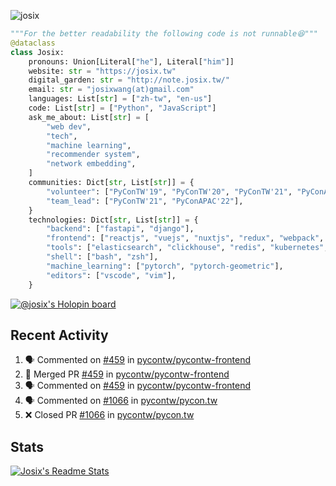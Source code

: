 ![josix](https://komarev.com/ghpvc/?username=josix)
```python
"""For the better readability the following code is not runnable😆"""
@dataclass
class Josix:
    pronouns: Union[Literal["he"], Literal["him"]]
    website: str = "https://josix.tw"
    digital_garden: str = "http://note.josix.tw/"
    email: str = "josixwang(at)gmail.com"
    languages: List[str] = ["zh-tw", "en-us"]
    code: List[str] = ["Python", "JavaScript"]
    ask_me_about: List[str] = [
        "web dev",
        "tech",
        "machine learning",
        "recommender system",
        "network embedding",
    ]
    communities: Dict[str, List[str]] = {
        "volunteer": ["PyConTW'19", "PyConTW'20", "PyConTW'21", "PyConAPAC'22"],
        "team_lead": ["PyConTW'21", "PyConAPAC'22"],
    }
    technologies: Dict[str, List[str]] = {
        "backend": ["fastapi", "django"],
        "frontend": ["reactjs", "vuejs", "nuxtjs", "redux", "webpack", "tailwindcss"],
        "tools": ["elasticsearch", "clickhouse", "redis", "kubernetes", "docker"],
        "shell": ["bash", "zsh"],
        "machine_learning": ["pytorch", "pytorch-geometric"],
        "editors": ["vscode", "vim"],
    }
```
[![@josix's Holopin board](https://holopin.io/api/user/board?user=josix)](https://holopin.io/@josix)

## Recent Activity
<!--START_SECTION:activity-->
1. 🗣 Commented on [#459](https://github.com/pycontw/pycontw-frontend/pull/459#issuecomment-1862023949) in [pycontw/pycontw-frontend](https://github.com/pycontw/pycontw-frontend)
2. 🎉 Merged PR [#459](https://github.com/pycontw/pycontw-frontend/pull/459) in [pycontw/pycontw-frontend](https://github.com/pycontw/pycontw-frontend)
3. 🗣 Commented on [#459](https://github.com/pycontw/pycontw-frontend/pull/459#issuecomment-1852123959) in [pycontw/pycontw-frontend](https://github.com/pycontw/pycontw-frontend)
4. 🗣 Commented on [#1066](https://github.com/pycontw/pycon.tw/pull/1066#issuecomment-1827050228) in [pycontw/pycon.tw](https://github.com/pycontw/pycon.tw)
5. ❌ Closed PR [#1066](https://github.com/pycontw/pycon.tw/pull/1066) in [pycontw/pycon.tw](https://github.com/pycontw/pycon.tw)
<!--END_SECTION:activity-->



## Stats
[![Josix's Readme Stats](https://github-readme-stats.vercel.app/api?username=josix&show_icons=true&theme=default&count_private=true&card_width=400)](https://github.com/anuraghazra/github-readme-stats)
